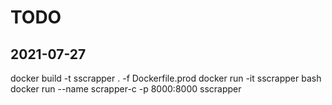# TODO


## 2021-07-27

docker build -t sscrapper . -f Dockerfile.prod
docker run -it sscrapper bash
docker run --name scrapper-c -p 8000:8000 sscrapper
